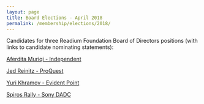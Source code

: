 ```yaml
---
layout: page
title: Board Elections - April 2018
permalink: /membership/elections/2018/
---
```


Candidates for three Readium Foundation Board of Directors positions (with links to candidate nominating statements):

[Aferdita Muriqi  - Independent](/membership/elections/2018/muriqi/)

[Jed Reinitz  - ProQuest](/membership/elections/2018/reinitz/)

[Yuri Khramov  - Evident Point](/membership/elections/2018/khramov/)

[Spiros Rally  - Sony DADC](/membership/elections/2018/rally/)
